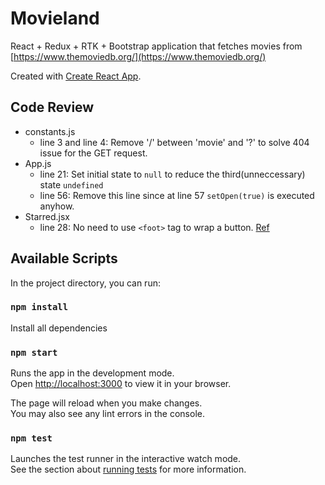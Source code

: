 # Movieland 

React + Redux + RTK + Bootstrap application that fetches movies from [https://www.themoviedb.org/](https://www.themoviedb.org/)

Created with [Create React App](https://github.com/facebook/create-react-app).

## Code Review
- constants.js
  - line 3 and line 4: Remove '/' between 'movie' and '?' to solve 404 issue for the GET request.
- App.js
  - line 21: Set initial state to `null` to reduce the third(unneccessary) state `undefined`
  - line 56: Remove this line since at line 57 `setOpen(true)` is executed anyhow.
- Starred.jsx
  - line 28: No need to use `<foot>` tag to wrap a button. [Ref](https://developer.mozilla.org/en-US/docs/Web/HTML/Element/footer)

## Available Scripts

In the project directory, you can run:

### `npm install`

Install all dependencies

### `npm start`

Runs the app in the development mode.\
Open [http://localhost:3000](http://localhost:3000) to view it in your browser.

The page will reload when you make changes.\
You may also see any lint errors in the console.

### `npm test`

Launches the test runner in the interactive watch mode.\
See the section about [running tests](https://facebook.github.io/create-react-app/docs/running-tests) for more information.
